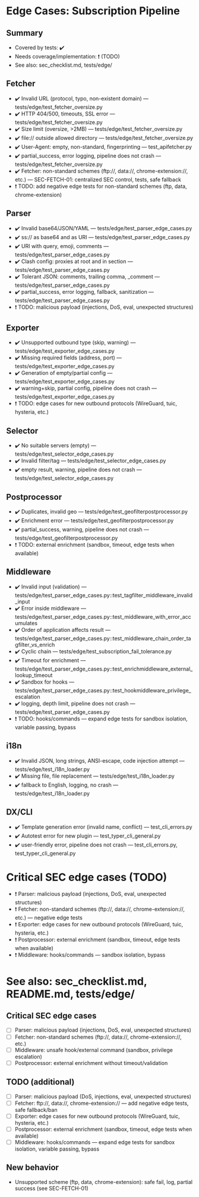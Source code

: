 # Edge Cases: Subscription Pipeline

## Summary
- Covered by tests: ✔️
- Needs coverage/implementation: ❗ (TODO)
- See also: sec_checklist.md, tests/edge/

## Fetcher
- ✔️ Invalid URL (protocol, typo, non-existent domain) — tests/edge/test_fetcher_oversize.py
- ✔️ HTTP 404/500, timeouts, SSL error — tests/edge/test_fetcher_oversize.py
- ✔️ Size limit (oversize, >2MB) — tests/edge/test_fetcher_oversize.py
- ✔️ file:// outside allowed directory — tests/edge/test_fetcher_oversize.py
- ✔️ User-Agent: empty, non-standard, fingerprinting — test_apifetcher.py
- ✔️ partial_success, error logging, pipeline does not crash — tests/edge/test_fetcher_oversize.py
- ✔️ Fetcher: non-standard schemes (ftp://, data://, chrome-extension://, etc.) — SEC-FETCH-01: centralized SEC control, tests, safe fallback
- ❗ TODO: add negative edge tests for non-standard schemes (ftp, data, chrome-extension)

## Parser
- ✔️ Invalid base64/JSON/YAML — tests/edge/test_parser_edge_cases.py
- ✔️ ss:// as base64 and as URI — tests/edge/test_parser_edge_cases.py
- ✔️ URI with query, emoji, comments — tests/edge/test_parser_edge_cases.py
- ✔️ Clash config: proxies at root and in section — tests/edge/test_parser_edge_cases.py
- ✔️ Tolerant JSON: comments, trailing comma, _comment — tests/edge/test_parser_edge_cases.py
- ✔️ partial_success, error logging, fallback, sanitization — tests/edge/test_parser_edge_cases.py
- ❗ TODO: malicious payload (injections, DoS, eval, unexpected structures)

## Exporter
- ✔️ Unsupported outbound type (skip, warning) — tests/edge/test_exporter_edge_cases.py
- ✔️ Missing required fields (address, port) — tests/edge/test_exporter_edge_cases.py
- ✔️ Generation of empty/partial config — tests/edge/test_exporter_edge_cases.py
- ✔️ warning+skip, partial config, pipeline does not crash — tests/edge/test_exporter_edge_cases.py
- ❗ TODO: edge cases for new outbound protocols (WireGuard, tuic, hysteria, etc.)

## Selector
- ✔️ No suitable servers (empty) — tests/edge/test_selector_edge_cases.py
- ✔️ Invalid filter/tag — tests/edge/test_selector_edge_cases.py
- ✔️ empty result, warning, pipeline does not crash — tests/edge/test_selector_edge_cases.py

## Postprocessor
- ✔️ Duplicates, invalid geo — tests/edge/test_geofilterpostprocessor.py
- ✔️ Enrichment error — tests/edge/test_geofilterpostprocessor.py
- ✔️ partial_success, warning, pipeline does not crash — tests/edge/test_geofilterpostprocessor.py
- ❗ TODO: external enrichment (sandbox, timeout, edge tests when available)

## Middleware
- ✔️ Invalid input (validation) — tests/edge/test_parser_edge_cases.py::test_tagfilter_middleware_invalid_input
- ✔️ Error inside middleware — tests/edge/test_parser_edge_cases.py::test_middleware_with_error_accumulates
- ✔️ Order of application affects result — tests/edge/test_parser_edge_cases.py::test_middleware_chain_order_tagfilter_vs_enrich
- ✔️ Cyclic chain — tests/edge/test_subscription_fail_tolerance.py
- ✔️ Timeout for enrichment — tests/edge/test_parser_edge_cases.py::test_enrichmiddleware_external_lookup_timeout
- ✔️ Sandbox for hooks — tests/edge/test_parser_edge_cases.py::test_hookmiddleware_privilege_escalation
- ✔️ logging, depth limit, pipeline does not crash — tests/edge/test_parser_edge_cases.py
- ❗ TODO: hooks/commands — expand edge tests for sandbox isolation, variable passing, bypass

## i18n
- ✔️ Invalid JSON, long strings, ANSI-escape, code injection attempt — tests/edge/test_i18n_loader.py
- ✔️ Missing file, file replacement — tests/edge/test_i18n_loader.py
- ✔️ fallback to English, logging, no crash — tests/edge/test_i18n_loader.py

## DX/CLI
- ✔️ Template generation error (invalid name, conflict) — test_cli_errors.py
- ✔️ Autotest error for new plugin — test_typer_cli_general.py
- ✔️ user-friendly error, pipeline does not crash — test_cli_errors.py, test_typer_cli_general.py

# Critical SEC edge cases (TODO)
- ❗ Parser: malicious payload (injections, DoS, eval, unexpected structures)
- ❗ Fetcher: non-standard schemes (ftp://, data://, chrome-extension://, etc.) — negative edge tests
- ❗ Exporter: edge cases for new outbound protocols (WireGuard, tuic, hysteria, etc.)
- ❗ Postprocessor: external enrichment (sandbox, timeout, edge tests when available)
- ❗ Middleware: hooks/commands — sandbox isolation, bypass

# See also: sec_checklist.md, README.md, tests/edge/

## Critical SEC edge cases
- [ ] Parser: malicious payload (injections, DoS, eval, unexpected structures)
- [ ] Fetcher: non-standard schemes (ftp://, data://, chrome-extension://, etc.)
- [ ] Middleware: unsafe hook/external command (sandbox, privilege escalation)
- [ ] Postprocessor: external enrichment without timeout/validation

## TODO (additional)
- [ ] Parser: malicious payload (DoS, injections, eval, unexpected structures)
- [ ] Fetcher: ftp://, data://, chrome-extension:// — add negative edge tests, safe fallback/ban
- [ ] Exporter: edge cases for new outbound protocols (WireGuard, tuic, hysteria, etc.)
- [ ] Postprocessor: external enrichment (sandbox, timeout, edge tests when available)
- [ ] Middleware: hooks/commands — expand edge tests for sandbox isolation, variable passing, bypass

## New behavior
- Unsupported scheme (ftp, data, chrome-extension): safe fail, log, partial success (see SEC-FETCH-01) 